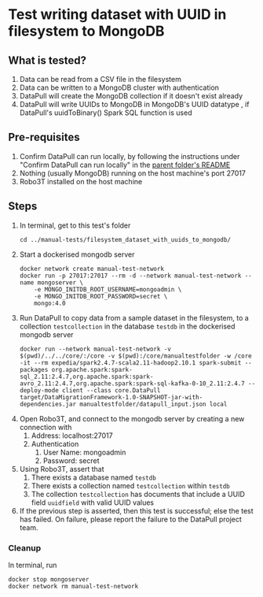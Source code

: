 # Test writing dataset with UUID in filesystem to MongoDB

## What is tested?
1. Data can be read from a CSV file in the filesystem
1. Data can be written to a MongoDB cluster with authentication
1. DataPull will create the MongoDB collection if it doesn't exist already
1. DataPull will write UUIDs to MongoDB in MongoDB's UUID datatype , if DataPull's uuidToBinary() Spark SQL function is used

## Pre-requisites

1. Confirm DataPull can run locally, by following the instructions under "Confirm DataPull can run locally" in the [parent folder's README](../README.md)
1. Nothing (usually MongoDB) running on the host machine's port 27017
1. Robo3T installed on the host machine

## Steps

1. In terminal, get to this test's folder
    ```shell
    cd ../manual-tests/filesystem_dataset_with_uuids_to_mongodb/
    ```
1. Start a dockerised mongodb server
    ```shell
    docker network create manual-test-network
    docker run -p 27017:27017 --rm -d --network manual-test-network --name mongoserver \
        -e MONGO_INITDB_ROOT_USERNAME=mongoadmin \
        -e MONGO_INITDB_ROOT_PASSWORD=secret \
        mongo:4.0
    ```
1. Run DataPull to copy data from a sample dataset in the filesystem, to a collection `testcollection` in the database `testdb` in the dockerised mongodb server
    ```shell
    docker run --network manual-test-network -v $(pwd)/../../core/:/core -v $(pwd):/core/manualtestfolder -w /core -it --rm expedia/spark2.4.7-scala2.11-hadoop2.10.1 spark-submit --packages org.apache.spark:spark-sql_2.11:2.4.7,org.apache.spark:spark-avro_2.11:2.4.7,org.apache.spark:spark-sql-kafka-0-10_2.11:2.4.7 --deploy-mode client --class core.DataPull target/DataMigrationFramework-1.0-SNAPSHOT-jar-with-dependencies.jar manualtestfolder/datapull_input.json local
    ```
1. Open Robo3T, and connect to the mongodb server by creating a new connection with
    1. Address: localhost:27017
    1. Authentication
        1. User Name: mongoadmin
        1. Password: secret
1. Using Robo3T, assert that
    1. There exists a database named `testdb`
    1. There exists a collection named `testcollection` within `testdb`
    1. The collection `testcollection` has documents that include a UUID field `uuidfield` with valid UUID values
1. If the previous step is asserted, then this test is successful; else the test has failed. On failure, please report the failure to the DataPull project team. 

### Cleanup

In terminal, run 
```shell
docker stop mongoserver
docker network rm manual-test-network
```